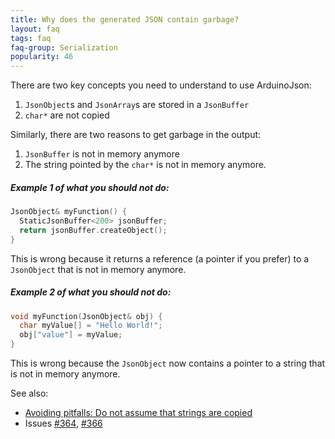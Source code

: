 ```yaml
---
title: Why does the generated JSON contain garbage?
layout: faq
tags: faq
faq-group: Serialization
popularity: 46
---
```


There are two key concepts you need to understand to use ArduinoJson:

1. `JsonObject`s and `JsonArray`s are stored in a `JsonBuffer`
2. `char*` are not copied

Similarly, there are two reasons to get garbage in the output:

1. `JsonBuffer` is not in memory anymore
2. The string pointed by the `char*` is not in memory anymore.

##### Example 1 of what you should not do:

```c++
JsonObject& myFunction() {
  StaticJsonBuffer<200> jsonBuffer;
  return jsonBuffer.createObject();
}
```

This is wrong because it returns a reference (a pointer if you prefer) to a `JsonObject` that is not in memory anymore.

##### Example 2 of what you should not do:

```c++
void myFunction(JsonObject& obj) {
  char myValue[] = "Hello World!";
  obj["value"] = myValue;
}
```

This is wrong because the `JsonObject` now contains a pointer to a string that is not in memory anymore.

See also:

* [Avoiding pitfalls: Do not assume that strings are copied](https://github.com/bblanchon/ArduinoJson/wiki/Avoiding-pitfalls#6-do-not-assume-that-strings-are-copied)
* Issues [#364](https://github.com/bblanchon/ArduinoJson/issues/364), [#366](https://github.com/bblanchon/ArduinoJson/issues/366)

